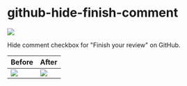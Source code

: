 # github-hide-finish-comment

[![](https://user-images.githubusercontent.com/117768/225359718-18887062-35ab-4589-a5ca-fa539c2e1f1b.png)](https://chrome.google.com/webstore/detail/github-old-dashboard/ejflccgjhcloeienodjdmngdhockjbdf)

Hide comment checkbox for "Finish your review" on GitHub.

| Before                                                                                                           | After                                                                                                            |
| ---------------------------------------------------------------------------------------------------------------- | ---------------------------------------------------------------------------------------------------------------- |
| ![](https://github.com/winebarrel/github-hide-finish-comment/assets/117768/56a630ab-a6b1-42b3-b59c-8150bc8a9480) | ![](https://github.com/winebarrel/github-hide-finish-comment/assets/117768/d943d87d-29b0-4b65-8fcf-34fabf345a61) |
